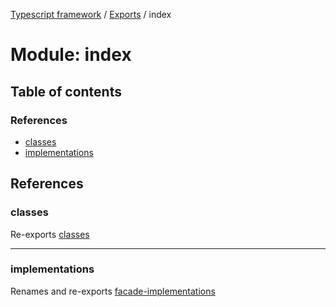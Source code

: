 [Typescript framework](../index.md) / [Exports](../modules.md) / index

# Module: index

## Table of contents

### References

- [classes](index.md#classes)
- [implementations](index.md#implementations)

## References

### classes

Re-exports [classes](classes.md)

___

### implementations

Renames and re-exports [facade-implementations](facade_implementations.md)
